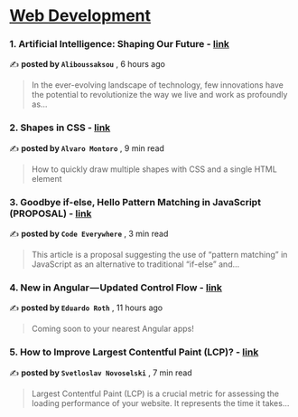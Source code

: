 
<h1><a href=https://medium.com/tag/web-development/recommended target="_blank" rel="noopener noreferrer">Web Development</a></h1>
<h3>1. Artificial Intelligence: Shaping Our Future - <a href=https://medium.com/@aliboussaksou/artificial-intelligence-shaping-our-future-4379e63c5ca6?source=tag_recommended_feed---------0-84----------web_development----------85485935_f81a_4b78_875b_f662b72b5b30------- target="_blank" rel="noopener noreferrer">link</a></h3>

✍️ **posted by `Aliboussaksou`** <date> , 6 hours ago</date>

<blockquote>In the ever-evolving landscape of technology, few innovations have the potential to revolutionize the way we live and work as profoundly as…</blockquote>

<h3>2. Shapes in CSS - <a href=https://medium.com/gitconnected/shapes-in-css-a0ae1ce426f4?source=tag_recommended_feed---------1-107----------web_development----------85485935_f81a_4b78_875b_f662b72b5b30------- target="_blank" rel="noopener noreferrer">link</a></h3>

✍️ **posted by `Alvaro Montoro`** <date> , 9 min read</date>

<blockquote>How to quickly draw multiple shapes with CSS and a single HTML element</blockquote>

<h3>3. Goodbye if-else, Hello Pattern Matching in JavaScript (PROPOSAL) - <a href=https://medium.com/@codeeverywhere/goodbye-if-else-hello-pattern-matching-in-javascript-52bd46eda41f?source=tag_recommended_feed---------2-85----------web_development----------85485935_f81a_4b78_875b_f662b72b5b30------- target="_blank" rel="noopener noreferrer">link</a></h3>

✍️ **posted by `Code Everywhere`** <date> , 3 min read</date>

<blockquote>This article is a proposal suggesting the use of “pattern matching” in JavaScript as an alternative to traditional “if-else” and…</blockquote>

<h3>4. New in Angular — Updated Control Flow - <a href=https://medium.com/ngconf/new-in-angular-updated-control-flow-b6f0d6af7dfe?source=tag_recommended_feed---------3-84----------web_development----------85485935_f81a_4b78_875b_f662b72b5b30------- target="_blank" rel="noopener noreferrer">link</a></h3>

✍️ **posted by `Eduardo Roth`** <date> , 11 hours ago</date>

<blockquote>Coming soon to your nearest Angular apps!</blockquote>

<h3>5. How to Improve Largest Contentful Paint (LCP)? - <a href=https://medium.com/javascript-in-plain-english/how-to-improve-largest-contentful-paint-lcp-be5d598caf38?source=tag_recommended_feed---------4-107----------web_development----------85485935_f81a_4b78_875b_f662b72b5b30------- target="_blank" rel="noopener noreferrer">link</a></h3>

✍️ **posted by `Svetloslav Novoselski`** <date> , 7 min read</date>

<blockquote>Largest Contentful Paint (LCP) is a crucial metric for assessing the loading performance of your website. It represents the time it takes…</blockquote>


